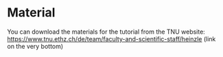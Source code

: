 # Material
You can download the materials for the tutorial from the TNU website: https://www.tnu.ethz.ch/de/team/faculty-and-scientific-staff/heinzle (link on the very bottom)